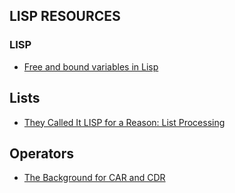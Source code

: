 
## LISP RESOURCES


### LISP
* [Free and bound variables in Lisp](http://eli.thegreenplace.net/2007/09/23/free-and-bound-variables-in-lisp)

## Lists
* [They Called It LISP for a Reason: List Processing](http://www.gigamonkeys.com/book/they-called-it-lisp-for-a-reason-list-processing.html)

## Operators
* [The Background for CAR and CDR](http://www.howardism.org/Technical/Clojure/origin-of-car-and-cdr.html)
